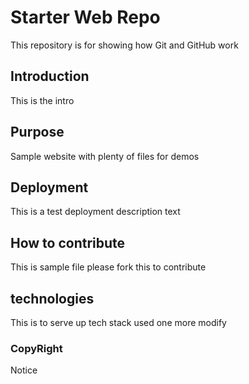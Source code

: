 # Starter Web Repo

This repository is for showing how Git and GitHub work

## Introduction

This is the intro

## Purpose

Sample website with plenty of files for demos

## Deployment

This is a test deployment description text

## How to contribute

This is sample file please fork this to contribute

## technologies

This is to serve up tech stack used
one more modify

### CopyRight

Notice